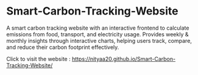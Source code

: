 # Smart-Carbon-Tracking-Website
A smart carbon tracking website with an interactive frontend to calculate emissions from food, transport, and electricity usage. Provides weekly &amp; monthly insights through interactive charts, helping users track, compare, and reduce their carbon footprint effectively.

Click to visit the website :  https://nityaa20.github.io/Smart-Carbon-Tracking-Website/
